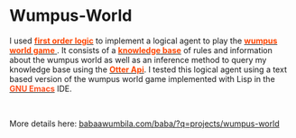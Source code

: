Wumpus-World
=============


I used <a href="http://en.wikipedia.org/wiki/First_order_logic" target="_blank"><font color="#ff4500">
<b>first order logic</b></font></a> to implement a logical agent to play the 
<a href="http://en.wikipedia.org/wiki/Wumpus_world" target="_blank"><font color="#ff4500"><b>wumpus world game</b>
</font></a>. It consists of a <a href="http://en.wikipedia.org/wiki/Knowledge_base" target="_blank">
<font color="#ff4500"><b>knowledge base</b></font></a> of rules and information about the wumpus world as well as
an inference method to query my knowledge base using the 
<a href="http://code.google.com/p/otterapi/" target="_blank"><font color="#ff4500"><b>Otter Api</b></font></a>. I tested this logical agent using a text based 
version of the wumpus world game implemented with Lisp in the 
<a href="http://www.gnu.org/software/emacs/" target="_blank"><font color="#ff45002"><b>GNU Emacs</b></font></a> 
IDE.

<br>

More details here: <a href="http://babaawumbila.com/baba/?q=projects/wumpus-world" target="_blank" >babaawumbila.com/baba/?q=projects/wumpus-world</a>
